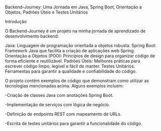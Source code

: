 
Backend-Journey: Uma Jornada em Java, Spring Boot, Orientação a Objetos, Padrões Úteis e Testes Unitários

Introdução

O Backend-Journey é um projeto na minha jornada de aprendizado de desenvolvimento backend:

Java: Linguagem de programação orientada a objetos robusta.
Spring Boot: Framework Java que facilita a criação de aplicações web Spring.
Orientação a Objetos (POO): Princípios de design para organizar código de forma eficiente e reutilizável.
Padrões Úteis: Melhores práticas para escrever código limpo, legível e fácil de manter.
Testes Unitários: Ferramentas para garantir a qualidade e confiabilidade do código.

O projeto contém exemplos de código que demonstram como utilizar as tecnologias mencionadas acima. Alguns exemplos incluem:

-Criação de classes Java com anotações Spring Boot.

-Implementação de serviços com lógica de negócio.

-Definição de endpoints REST com mapeamento de URLs.

-Escrita de testes unitários para garantir a funcionalidade do código.
